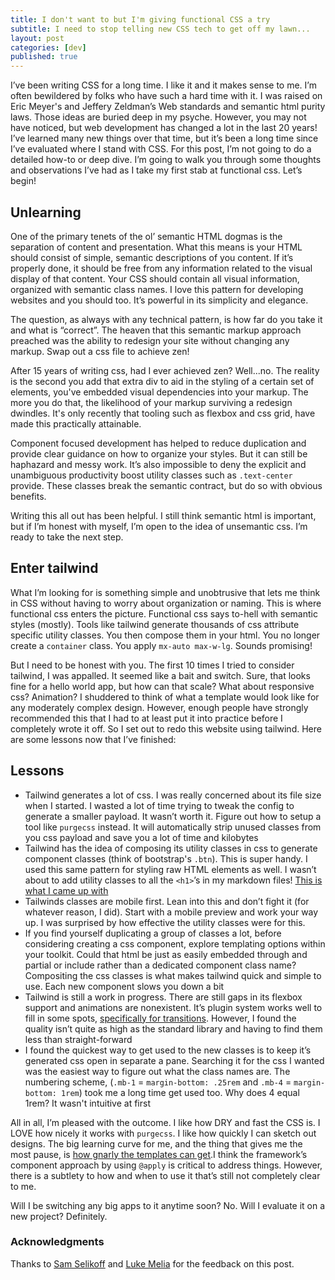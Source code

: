 ```yaml
---
title: I don't want to but I'm giving functional CSS a try
subtitle: I need to stop telling new CSS tech to get off my lawn...
layout: post
categories: [dev]
published: true
---
```

I’ve been writing CSS for a long time. I like it and it makes sense to me. I’m often bewildered by folks who have such a hard time with it. I was raised on Eric Meyer's and Jeffery Zeldman’s Web standards and semantic html purity laws. Those ideas are buried deep in my psyche. However, you may not have noticed, but web development has changed a lot in the last 20 years! I’ve learned many new things over that time, but it’s been a long time since I’ve evaluated where I stand with CSS. For this post, I’m not going to do a detailed how-to or deep dive. I’m going to walk you through some thoughts and observations I’ve had as I take my first stab at functional css. Let’s begin!

## Unlearning

One of the primary tenets of the ol’ semantic HTML dogmas is the separation of content and presentation. What this means is your HTML should consist of simple, semantic descriptions of you content. If it’s properly done, it should be free from any information related to the visual display of that content. Your CSS should contain all visual information, organized with semantic class names. I love this pattern for developing websites and you should too. It’s powerful in its simplicity and elegance.

The question, as always with any technical pattern, is how far do you take it and what is “correct”. The heaven that this semantic markup approach preached was the ability to redesign your site without changing any markup. Swap out a css file to achieve zen!

After 15 years of writing css, had I ever achieved zen? Well...no. The reality is the second you add that extra div to aid in the styling of a certain set of elements, you've embedded visual dependencies into your markup. The more you do that, the likelihood of your markup surviving a redesign dwindles. It's only recently that tooling such as flexbox and css grid, have made this practically attainable.

Component focused development has helped to reduce duplication and provide clear guidance on how to organize your styles. But it can still be haphazard and messy work. It’s also impossible to deny the explicit and unambiguous productivity boost utility classes such as `.text-center` provide. These classes break the semantic contract, but do so with obvious benefits.

Writing this all out has been helpful. I still think semantic html is important, but if I’m honest with myself, I’m open to the idea of unsemantic css. I’m ready to take the next step.

## Enter tailwind

What I’m looking for is something simple and unobtrusive that lets me think in CSS without having to worry about organization or naming. This is where functional css enters the picture. Functional css says to-hell with semantic styles (mostly). Tools like tailwind generate thousands of css attribute specific utility classes. You then compose them in your html. You no longer create a `container` class. You apply `mx-auto max-w-lg`. Sounds promising!

But I need to be honest with you. The first 10 times I tried to consider tailwind, I was appalled. It seemed like a bait and switch. Sure, that looks fine for a hello world app, but how can that scale? What about responsive css? Animation? I shuddered to think of what a template would look like for any moderately complex design. However, enough people have strongly recommended this that I had to at least put it into practice before I completely wrote it off. So I set out to redo this website using tailwind. Here are some lessons now that I’ve finished:

## Lessons

* Tailwind generates a lot of css. I was really concerned about its file size when I started. I wasted a lot of time trying to tweak the config to generate a smaller payload. It wasn’t worth it. Figure out how to setup a tool like `purgecss` instead. It will automatically strip unused classes from you css payload and save you a lot of time and kilobytes
* Tailwind has the idea of composing its utility classes in css to generate component classes (think of bootstrap's `.btn`). This is super handy. I used this same pattern for styling raw HTML elements as well. I wasn’t about to add utility classes to all the `<h1>`’s in my markdown files! [This is what I came up with](https://github.com/mattmcmanus/mattmcmanus.github.io/blob/master/src/tailwind.css#L51-L102)
* Tailwinds classes are mobile first. Lean into this and don’t fight it (for whatever reason, I did). Start with a mobile preview and work your way up. I was surprised by how effective the utility classes were for this.
* If you find yourself duplicating a group of classes a lot, before considering creating a css component, explore templating options within your toolkit. Could that html be just as easily embedded through and partial or include rather than a dedicated component class name? Compositing the css classes is what makes tailwind quick and simple to use. Each new component slows you down a bit
* Tailwind is still a work in progress. There are still gaps in its flexbox support and animations are nonexistent. It’s plugin system works well to fill in some spots, [specifically for transitions](https://www.npmjs.com/package/glhd-tailwindcss-transitions). However, I found the quality isn’t quite as high as the standard library and having to find them less than straight-forward
* I found the quickest way to get used to the new classes is to keep it’s generated css open in separate a pane. Searching it for the css I wanted was the easiest way to figure out what the class names are. The numbering scheme, (`.mb-1` = `margin-bottom: .25rem` and `.mb-4` = `margin-bottom: 1rem`) took me a long time get used too. Why does 4 equal 1rem? It wasn't intuitive at first

All in all, I’m pleased with the outcome. I like how DRY and fast the CSS is. I LOVE how nicely it works with `purgecss`. I like how quickly I can sketch out designs. The big learning curve for me, and the thing that gives me the most pause, is [how gnarly the templates can get](https://github.com/mattmcmanus/mattmcmanus.github.io/blob/master/_layouts/book.html#L6).I think the framework’s component approach by using `@apply` is critical to address things. However, there is a subtlety to how and when to use it that’s still not completely clear to me.

Will I be switching any big apps to it anytime soon? No. Will I evaluate it on a new project? Definitely.

### Acknowledgments

Thanks to [Sam Selikoff](https://twitter.com/samselikoff) and [Luke Melia](https://twitter.com/lukemelia) for the feedback on this post.